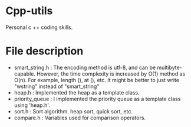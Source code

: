 # Cpp-utils
Personal c ++ coding skills.

# File description
- smart_string.h : The encoding method is utf-8, and can be multibyte-capable. However, the time complexity is increased by O(1) method as O(n). For example, length (), at (), etc. It might be better to just write "wstring" instead of "smart_string"
- heap.h : Implemented the heap as a template class.
- priority_queue : I implemented the priority queue as a template class using 'heap.h'.
- sort.h : Sort algorithm. heap sort, quick sort, etc.
- compare.h : Variables used for comparison operators.
